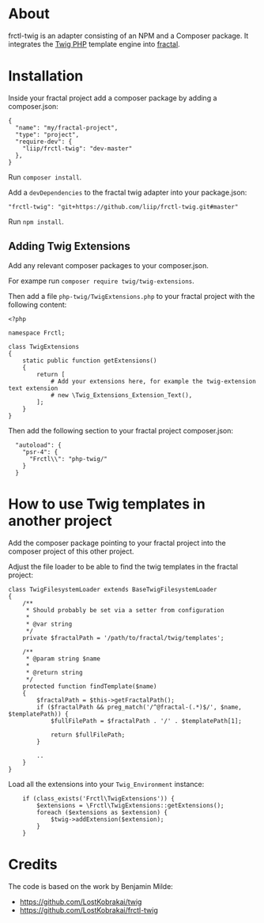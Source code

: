 # About

frctl-twig is an adapter consisting of an NPM and a Composer package.
It integrates the [Twig PHP](https://twig.symfony.com) template engine into [fractal](https://fractal.build).

# Installation

Inside your fractal project add a composer package by adding a composer.json:

```
{
  "name": "my/fractal-project",
  "type": "project",
  "require-dev": {
    "liip/frctl-twig": "dev-master"
  },
}
```

Run `composer install`.

Add a `devDependencies` to the fractal twig adapter into your package.json:

    "frctl-twig": "git+https://github.com/liip/frctl-twig.git#master"

Run `npm install`.

## Adding Twig Extensions

Add any relevant composer packages to your composer.json.

For exampe run `composer require twig/twig-extensions`.

Then add a file `php-twig/TwigExtensions.php` to your fractal project with the following content:

```
<?php

namespace Frctl;

class TwigExtensions
{
    static public function getExtensions()
    {
        return [
            # Add your extensions here, for example the twig-extension text extension
            # new \Twig_Extensions_Extension_Text(),
        ];
    }
}
```

Then add the following section to your fractal project composer.json:

```
  "autoload": {
    "psr-4": {
      "Frctl\\": "php-twig/"
    }
  }

```

# How to use Twig templates in another project

Add the composer package pointing to your fractal project into the composer project of this other project.

Adjust the file loader to be able to find the twig templates in the fractal project:

```
class TwigFilesystemLoader extends BaseTwigFilesystemLoader
{
    /**
     * Should probably be set via a setter from configuration
     *
     * @var string
     */
    private $fractalPath = '/path/to/fractal/twig/templates';

    /**
     * @param string $name
     *
     * @return string
     */
    protected function findTemplate($name)
    {
        $fractalPath = $this->getFractalPath();
        if ($fractalPath && preg_match('/^@fractal-(.*)$/', $name, $templatePath)) {
            $fullFilePath = $fractalPath . '/' . $templatePath[1];

            return $fullFilePath;
        }

        ..
    }
}
```

Load all the extensions into your `Twig_Environment` instance:

```
    if (class_exists('Frctl\TwigExtensions')) {
        $extensions = \Frctl\TwigExtensions::getExtensions();
        foreach ($extensions as $extension) {
            $twig->addExtension($extension);
        }
    }
```

# Credits

The code is based on the work by Benjamin Milde:
* https://github.com/LostKobrakai/twig
* https://github.com/LostKobrakai/frctl-twig
